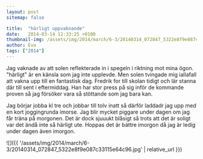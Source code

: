 ```yaml
---
layout: post
sitemap: false

title:  "härligt uppvaknande"
date:   2014-03-14 12:33:25 +0100
thumbnail-img: /assets/img/2014/march/6-3/20140314_072847_5322e8f9e087c33115e64c96.jpg
author: Eva
tags: ["2014"]
---
```


Jag vaknade av att solen reflekterade in i spegeln i riktning mot mina ögon.  "härligt" är en känsla som jag inte upplevde. Men solen tvingade mig iallafall  att vakna upp till en fantastisk dag. Fredrik for till skolan tidigt och lär stanna där till sent i eftermiddag. Han har stor press på sig inför de kommande proven så jag försöker vara så stöttande som jag bara kan. 

Jag börjar jobba kl tre och jobbar till tolv inatt så därför laddadr jag upp med en kort joggingrunda imorse. Jag blir mycket piggare under dagen om jag får träna på morgonen. Det är dock sjuuukt blåsigt så trots att det är soligt var det ändå inte så härligt ute. Hoppas det är bättre imorgon då jag är ledig under dagen även imorgon.

![]({{ '/assets/img/2014/march/6-3/20140314_072847_5322e8f9e087c33115e64c96.jpg'  | relative_url }})


